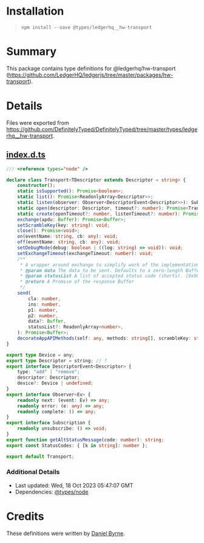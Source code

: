 # Installation
> `npm install --save @types/ledgerhq__hw-transport`

# Summary
This package contains type definitions for @ledgerhq/hw-transport (https://github.com/LedgerHQ/ledgerjs/tree/master/packages/hw-transport).

# Details
Files were exported from https://github.com/DefinitelyTyped/DefinitelyTyped/tree/master/types/ledgerhq__hw-transport.
## [index.d.ts](https://github.com/DefinitelyTyped/DefinitelyTyped/tree/master/types/ledgerhq__hw-transport/index.d.ts)
````ts
/// <reference types="node" />

declare class Transport<TDescriptor extends Descriptor = string> {
    constructor();
    static isSupported(): Promise<boolean>;
    static list(): Promise<ReadonlyArray<Descriptor>>;
    static listen(observer: Observer<DescriptorEvent<Descriptor>>): Subscription;
    static open(descriptor: Descriptor, timeout?: number): Promise<Transport<typeof descriptor>>;
    static create(openTimeout?: number, listenTimeout?: number): Promise<Transport<Descriptor>>;
    exchange(apdu: Buffer): Promise<Buffer>;
    setScrambleKey(key: string): void;
    close(): Promise<void>;
    on(eventName: string, cb: any): void;
    off(eventName: string, cb: any): void;
    setDebugMode(debug: boolean | ((log: string) => void)): void;
    setExchangeTimeout(exchangeTimeout: number): void;
    /**
     * A wrapper around exchange to simplify work of the implementation.
     * @param data The data to be sent. Defaults to a zero-length Buffer.
     * @param statusList A list of accepted status code (shorts). [0x9000] by default.
     * @return A Promise of the response Buffer
     */
    send(
        cla: number,
        ins: number,
        p1: number,
        p2: number,
        data?: Buffer,
        statusList?: ReadonlyArray<number>,
    ): Promise<Buffer>;
    decorateAppAPIMethods(self: any, methods: string[], scrambleKey: string): void;
}

export type Device = any;
export type Descriptor = string; // ?
export interface DescriptorEvent<Descriptor> {
    type: "add" | "remove";
    descriptor: Descriptor;
    device?: Device | undefined;
}
export interface Observer<Ev> {
    readonly next: (event: Ev) => any;
    readonly error: (e: any) => any;
    readonly complete: () => any;
}
export interface Subscription {
    readonly unsubscribe: () => void;
}
export function getAltStatusMessage(code: number): string;
export const StatusCodes: { [k in string]: number };

export default Transport;

````

### Additional Details
 * Last updated: Wed, 18 Oct 2023 05:47:07 GMT
 * Dependencies: [@types/node](https://npmjs.com/package/@types/node)

# Credits
These definitions were written by [Daniel Byrne](https://github.com/danwbyrne).
